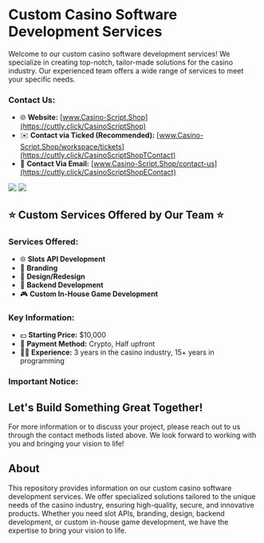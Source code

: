 # Custom Casino Software Development Services

Welcome to our custom casino software development services! We specialize in creating top-notch, tailor-made solutions for the casino industry. Our experienced team offers a wide range of services to meet your specific needs.

### Contact Us:
- 🌐 **Website:** [www.Casino-Script.Shop](https://cuttly.click/CasinoScriptShop)
- ✉️ **Contact via Ticked (Recommended):** [www.Casino-Script.Shop/workspace/tickets](https://cuttly.click/CasinoScriptShopTContact)
- 📧 **Contact Via Email:** [www.Casino-Script.Shop/contact-us](https://cuttly.click/CasinoScriptShopEContact)

[<img src="https://www.casino-script.shop/themes/basic/images/logo-light.png">](https://cuttly.click/ICasinoScriptShop)
[<img src="https://www.casino-script.shop/images/items/2volejrejnmg/SmZpYRs66s7sbES_1720724574.webp">](https://cuttly.click/ICasinoScriptShop)

## ⭐️ Custom Services Offered by Our Team ⭐️

### Services Offered:
- 🌐 **Slots API Development**
- 📱 **Branding**
- 📱 **Design/Redesign**
- 💯 **Backend Development**
- 🎮 **Custom In-House Game Development**

### Key Information:
- 💵 **Starting Price:** $10,000
- 💸 **Payment Method:** Crypto, Half upfront
- 👨‍💻 **Experience:** 3 years in the casino industry, 15+ years in programming

### Important Notice:

## Let's Build Something Great Together!

For more information or to discuss your project, please reach out to us through the contact methods listed above. We look forward to working with you and bringing your vision to life!

## About

This repository provides information on our custom casino software development services. We offer specialized solutions tailored to the unique needs of the casino industry, ensuring high-quality, secure, and innovative products. Whether you need slot APIs, branding, design, backend development, or custom in-house game development, we have the expertise to bring your vision to life.
